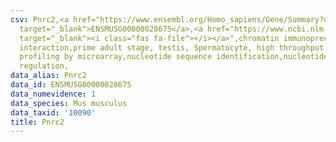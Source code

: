 ```yaml
---
csv: Pnrc2,<a href="https://www.ensembl.org/Homo_sapiens/Gene/Summary?db=core;g=ENSMUSG00000028675"
  target="_blank">ENSMUSG00000028675</a>,<a href="https://www.ncbi.nlm.nih.gov/pubmed/23834426"
  target="_blank"><i class="fas fa-file"></i></a>",chromatin immunoprecipitation assay,direct
  interaction,prime adult stage, testis, Spermatocyte, high throughput transcription
  profiling by microarray,nucleotide sequence identification,nucleotide sequence identification,transcriptional
  regulation,
data_alias: Pnrc2
data_id: ENSMUSG00000028675
data_numevidence: 1
data_species: Mus musculus
data_taxid: '10090'
title: Pnrc2
---
```

